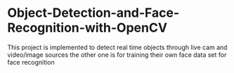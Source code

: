 # Object-Detection-and-Face-Recognition-with-OpenCV

This project is implemented to detect real time objects through live cam and video/image sources
the other one is for training their own face data set for face recognition